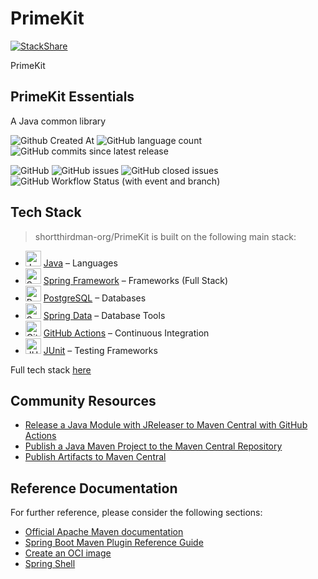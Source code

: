 # PrimeKit

[![StackShare](http://img.shields.io/badge/tech-stack-0690fa.svg?style=flat)](https://stackshare.io/shortthirdman-org/prime-kit)

PrimeKit

## PrimeKit Essentials

A Java common library 

![Github Created At](https://img.shields.io/github/created-at/shortthirdman-org/PrimeKit?logo=github&label=shortthirdman-org%2FPrimeKit&link=https%3A%2F%2Fgithub.com%2Fshortthirdman-org%2FPrimeKit)
![GitHub language count](https://img.shields.io/github/languages/count/shortthirdman-org/PrimeKit)
![GitHub commits since latest release](https://img.shields.io/github/commits-since/shortthirdman-org/PrimeKit/latest)

![GitHub](https://img.shields.io/github/license/shortthirdman-org/PrimeKit)
![GitHub issues](https://img.shields.io/github/issues/shortthirdman-org/PrimeKit)
![GitHub closed issues](https://img.shields.io/github/issues-closed/shortthirdman-org/PrimeKit)
![GitHub Workflow Status (with event and branch)](https://img.shields.io/github/actions/workflow/status/shortthirdman-org/PrimeKit/release.yml?event=push&branch=main)


## Tech Stack

> shortthirdman-org/PrimeKit is built on the following main stack:

- <img width='25' height='25' src='https://img.stackshare.io/service/995/K85ZWV2F.png' alt='Java'/> [Java](https://www.java.com) – Languages
- <img width='25' height='25' src='https://img.stackshare.io/service/2006/spring-framework-project-logo.png' alt='Spring Framework'/> [Spring Framework](https://spring.io/projects/spring-framework) – Frameworks (Full Stack)
- <img width='25' height='25' src='https://img.stackshare.io/service/1028/ASOhU5xJ.png' alt='PostgreSQL'/> [PostgreSQL](http://www.postgresql.org/) – Databases
- <img width='25' height='25' src='https://img.stackshare.io/service/7624/IG6D4Ro2_400x400.png' alt='Spring Data'/> [Spring Data](https://spring.io/projects/spring-data) – Database Tools
- <img width='25' height='25' src='https://img.stackshare.io/service/11563/actions.png' alt='GitHub Actions'/> [GitHub Actions](https://github.com/features/actions) – Continuous Integration
- <img width='25' height='25' src='https://img.stackshare.io/service/2020/874086.png' alt='JUnit'/> [JUnit](http://junit.org/) – Testing Frameworks

Full tech stack [here](/techstack.md)


## Community Resources

* [Release a Java Module with JReleaser to Maven Central with GitHub Actions](https://foojay.io/today/how-to-release-a-java-module-with-jreleaser-to-maven-central-with-github-actions/)
* [Publish a Java Maven Project to the Maven Central Repository](https://foojay.io/today/how-to-publish-a-java-maven-project-to-the-maven-central-repository/)
* [Publish Artifacts to Maven Central](https://www.jetbrains.com/help/space/publish-artifacts-to-maven-central.html)


## Reference Documentation
For further reference, please consider the following sections:

* [Official Apache Maven documentation](https://maven.apache.org/guides/index.html)
* [Spring Boot Maven Plugin Reference Guide](https://docs.spring.io/spring-boot/docs/3.2.6/maven-plugin/reference/html/)
* [Create an OCI image](https://docs.spring.io/spring-boot/docs/3.2.6/maven-plugin/reference/html/#build-image)
* [Spring Shell](https://spring.io/projects/spring-shell)

